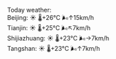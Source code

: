 Today weather:  
Beijing: ☀️ 🌡️+26°C 🌬️↑15km/h  
Tianjin: ☀️ 🌡️+25°C 🌬️↖7km/h  
Shijiazhuang: ☀️ 🌡️+23°C 🌬️→7km/h  
Tangshan: ☀️ 🌡️+23°C 🌬️↑7km/h  

